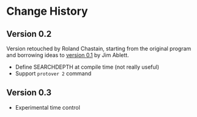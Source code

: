 # Change History

## Version 0.2

Version retouched by Roland Chastain, starting from the original program and borrowing ideas to [version 0.1](http://kirr.homeunix.org/chess/engines/Jim%20Ablett/ZOE/) by Jim Ablett.

- Define SEARCHDEPTH at compile time (not really useful)
- Support `protover 2` command

## Version 0.3

- Experimental time control
